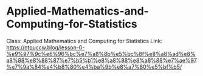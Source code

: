# Applied-Mathematics-and-Computing-for-Statistics
Class: Applied Mathematics and Computing for Statistics
Link: https://ntpuccw.blog/lesson-0-%e9%97%9c%e6%96%bc%e7%a8%8b%e5%bc%8f%e8%a8%ad%e8%a8%88%e8%88%87%e7%b5%b1%e8%a8%88%e8%a8%88%e7%ae%97%e7%9a%84%e4%b8%80%e4%ba%9b%e8%a7%80%e5%bf%b5/
